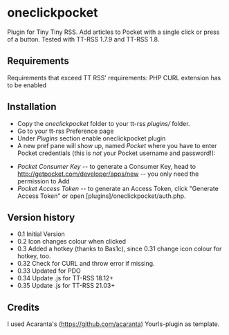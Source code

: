 oneclickpocket
==============

Plugin for Tiny Tiny RSS. Add articles to Pocket with a single click or press of a button. Tested with TT-RSS 1.7.9 and TT-RSS 1.8.


Requirements
------------
Requirements that exceed TT RSS' requirements: PHP CURL extension has to be enabled

Installation
------------
* Copy the *oneclickpocket* folder to your tt-rss *plugins/* folder.
* Go to your tt-rss Preference page
* Under *Plugins* section enable oneclickpocket plugin
* A new pref pane will show up, named *Pocket* where you have to enter Pocket credentials (this is *not* your Pocket username and password!):
+ *Pocket Consumer Key* -- to generate a Consumer Key, head to http://getpocket.com/developer/apps/new -- you only need the permission to Add
+ *Pocket Access Token* -- to generate an Access Token, click "Generate Access Token" or open [plugins]/oneclickpocket/auth.php.

Version history
---------------
* 0.1 Initial Version
* 0.2 Icon changes colour when clicked
* 0.3 Added a hotkey (thanks to Bas1c), since 0.31 change icon colour for hotkey, too.
* 0.32 Check for CURL and throw error if missing.
* 0.33 Updated for PDO
* 0.34 Update .js for TT-RSS 18.12+
* 0.35 Update .js for TT-RSS 21.03+

Credits
-------
I used Acaranta's (https://github.com/acaranta) Yourls-plugin as template.
